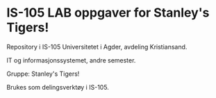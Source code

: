 # IS-105 LAB oppgaver for Stanley's Tigers!
Repository i IS-105
Universitetet i Agder, avdeling Kristiansand.

IT og informasjonssystemet, andre semester.

Gruppe: Stanley's Tigers!

Brukes som delingsverktøy i IS-105.
